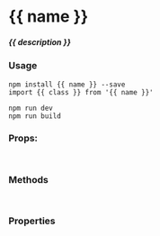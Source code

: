 # {{ name }}
##### {{ description }}
### Usage
```
npm install {{ name }} --save
import {{ class }} from '{{ name }}'
```
```
npm run dev
npm run build
```


### Props:
```


```
### Methods
```


```
### Properties
```

```

